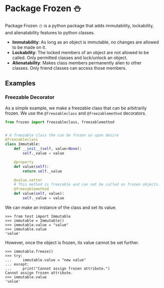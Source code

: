 # Package Frozen :snowman:

Package Frozen :snowman: is a python package that adds 
immutability, lockability, and alienatability features to python classes.

- **Immutability**: As long as an object is immutable, no changes are allowed to be made on it.
- **Lockability**: The locked members of an object are not allowed to be called. Only permitted classes and lock/unlock an object. 
- **Alienatability**: Makes class members permanently alien to other classes. Only friend classes can access those members. 

## Examples
### Freezable Decorator
As a simple example, we make a freezable class that can be arbitrarily frozen. 
We use the `@freezableclass` and `@freezablemethod` decorators.

```python
from frozen import freezableclass, freezablemethod


# A freezable class the can be frozen on upon desire
@freezableclass
class Immutable:
	def __init__(self, value=None):
		self._value = value

	@property
	def value(self):
		return self._value

	@value.setter
	# This method is freezable and can not be called on frozen objects.
	@freezablemethod
	def value(self, value):
		self._value = value
``` 

We can make an instance of the class and set its value.

```pycon
>>> from test import Immutable
>>> immutable = Immutable()
>>> immutable.value = "value"
>>> immutable.value
'value'
```

However, once the object is frozen, its value cannot be set further.

```pycon
>>> immutable.freeze()
>>> try:
... 	immutable.value = "new value"
... except:
... 	print("Cannot assign frozen attribute.")
Cannot assign frozen attribute.
>>> immutable.value
'value'
```
